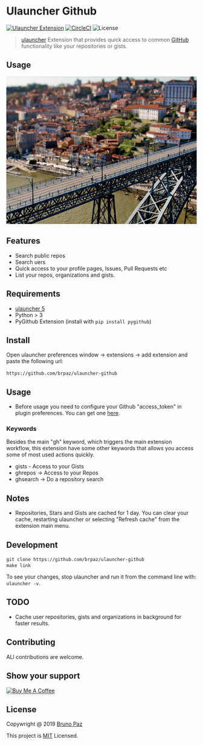 # Ulauncher Github

[![Ulauncher Extension](https://img.shields.io/badge/Ulauncher-Extension-green.svg?style=for-the-badge)](https://ext.ulauncher.io/-/github-brpaz-ulauncher-github)
[![CircleCI](https://img.shields.io/circleci/build/github/brpaz/ulauncher-github.svg?style=for-the-badge)](https://circleci.com/gh/brpaz/ulauncher-github)
![License](https://img.shields.io/github/license/brpaz/ulauncher-github.svg?style=for-the-badge)

> [ulauncher](https://ulauncher.io/) Extension that provides quick access to common [GitHub](https://github.com) functionality like your repositories or gists.

## Usage

![demo](demo.gif)

## Features

- Search public repos
- Search uers
- Quick access to your profile pages, Issues, Pull Requests etc
- List your repos, organizations and gists.

## Requirements

- [ulauncher 5](https://ulauncher.io/)
- Python > 3
- PyGithub Extension (install with `pip install pygithub`)

## Install

Open ulauncher preferences window -> extensions -> add extension and paste the following url:

`https://github.com/brpaz/ulauncher-github`

## Usage

- Before usage you need to configure your Github "access_token" in plugin preferences. You can get one [here](https://github.com/settings/tokens).

### Keywords

Besides the main "gh" keyword, which triggers the main extension workflow, this extension have some other keywords that allows you access some of most used actions quickly.

- gists - Access to your Gists
- ghrepos -> Access to your Repos
- ghsearch -> Do a repository search

## Notes

- Repositories, Stars and Gists are cached for 1 day. You can clear your cache, restarting ulauncher or selecting "Refresh cache" from the extension main menu.

## Development

```
git clone https://github.com/brpaz/ulauncher-github
make link
```

To see your changes, stop ulauncher and run it from the command line with: `ulauncher -v`.

## TODO

- Cache user repositories, gists and organizations in background for faster results.

## Contributing

ALl contributions are welcome.

## Show your support

<a href="https://www.buymeacoffee.com/Z1Bu6asGV" target="_blank"><img src="https://www.buymeacoffee.com/assets/img/custom_images/orange_img.png" alt="Buy Me A Coffee" style="height: 41px !important;width: 174px !important;box-shadow: 0px 3px 2px 0px rgba(190, 190, 190, 0.5) !important;-webkit-box-shadow: 0px 3px 2px 0px rgba(190, 190, 190, 0.5) !important;" ></a>


## License 

Copywright @ 2019 [Bruno Paz](https://github.com/brpaz)

This project is [MIT](LLICENSE) Licensed.
